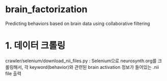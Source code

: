 # brain_factorization
Predicting behaviors based on brain data using collaborative filtering

# 1. 데이터 크롤링
crawler/selenium/download_nii_files.py : Selenium으로 neurosynth.org를 크롤링해서, 각 keyword(behavior)와 관련된 brain activation 정보가 들어있는 .nii file 출력

